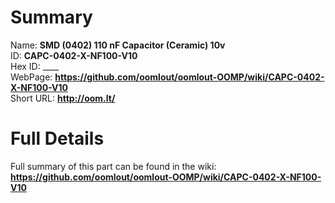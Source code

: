 
Summary
=================
  
Name: __SMD (0402) 110 nF Capacitor (Ceramic) 10v__    
ID: __CAPC-0402-X-NF100-V10__   
Hex ID: ____   
WebPage: __https://github.com/oomlout/oomlout-OOMP/wiki/CAPC-0402-X-NF100-V10__   
Short URL: __http://oom.lt/__   

Full Details
==========================
Full summary of this part can be found in the wiki:   
__https://github.com/oomlout/oomlout-OOMP/wiki/CAPC-0402-X-NF100-V10__    

